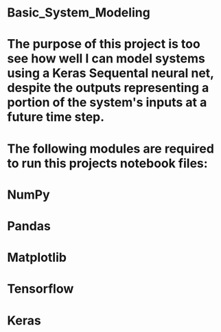 # Basic_System_Modeling
# The purpose of this project is too see how well I can model systems using a Keras Sequental neural net, despite the outputs representing a portion of the system's inputs at a future time step.
# The following modules are required to run this projects notebook files:
#
# NumPy
# Pandas
# Matplotlib
# Tensorflow
# Keras